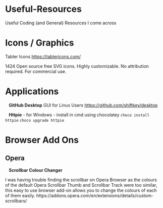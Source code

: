 # Useful-Resources
Useful Coding (and General) Resources I come across

# Icons / Graphics	
  Tabler Icons
https://tablericons.com/
<p>1424 Open source free SVG icons. Highly customizable. No attribution required. For commercial use.</p>

# Applications
&nbsp;&nbsp;  <b>GitHub Desktop</b> GUI for Linux Users
https://github.com/shiftkey/desktop

&nbsp;&nbsp;  <b>Httpie</b> - for Windows - install in cmd using chocolatey
<code>choco install httpie</code>
<code>choco upgrade httpie</code>

# Browser Add Ons

<h2>Opera </h2>

&nbsp;&nbsp; <b>Scrollbar Colour Changer </b>
<p>I was having trouble finding the scrollbar on Opera Browser as the colours of the default Opera Scrollbar Thumb and Scrollbar Track were too similar, this easy to use browser add-on allows you to change the colours of each of them easily.
https://addons.opera.com/en/extensions/details/custom-scrollbars/</p>
